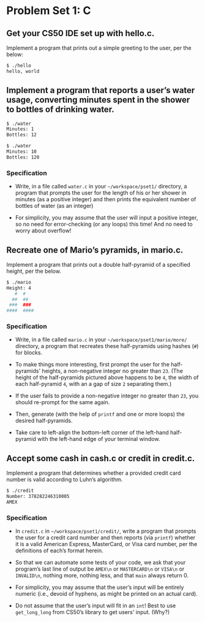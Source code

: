 # Problem Set 1: C
## Get your CS50 IDE set up with hello.c.

Implement a program that prints out a simple greeting to the user, per the below:

```sh
$ ./hello  
hello, world
```

## Implement a program that reports a user’s water usage, converting minutes spent in the shower to bottles of drinking water.

```sh
$ ./water
Minutes: 1
Bottles: 12

$ ./water
Minutes: 10
Bottles: 120
```
### Specification
- Write, in a file called `water.c` in your `~/workspace/pset1/` directory, a program that prompts the user for the length of his or her shower in minutes (as a positive integer) and then prints the equivalent number of bottles of water (as an integer)

- For simplicity, you may assume that the user will input a positive integer, so no need for error-checking (or any loops) this time! And no need to worry about overflow!

## Recreate one of Mario’s pyramids, in mario.c.

Implement a program that prints out a double half-pyramid of a specified height, per the below.
```sh
$ ./mario  
Height: 4  
   #  #  
  ##  ##  
 ###  ###  
####  ####
```
### Specification
- Write, in a file called `mario.c` in your `~/workspace/pset1/mario/more/` directory, a program that recreates these half-pyramids using hashes (`#`) for blocks.

- To make things more interesting, first prompt the user for the half-pyramids' heights, a non-negative integer no greater than `23`. (The height of the half-pyramids pictured above happens to be `4`, the width of each half-pyramid `4`, with an a gap of size `2` separating them.)

- If the user fails to provide a non-negative integer no greater than `23`, you should re-prompt for the same again.

- Then, generate (with the help of `printf` and one or more loops) the desired half-pyramids.

- Take care to left-align the bottom-left corner of the left-hand half-pyramid with the left-hand edge of your terminal window.

## Accept some cash in cash.c or credit in credit.c.

Implement a program that determines whether a provided credit card number is valid according to Luhn’s algorithm.

```sh
$ ./credit
Number: 378282246310005
AMEX
```

### Specification
- In `credit.c` in `~/workspace/pset1/credit/`, write a program that prompts the user for a credit card number and then reports (via `printf`) whether it is a valid American Express, MasterCard, or Visa card number, per the definitions of each’s format herein.

- So that we can automate some tests of your code, we ask that your program’s last line of output be `AMEX\n` or `MASTERCARD\n` or `VISA\n` or `INVALID\n`, nothing more, nothing less, and that `main` always return 0.

- For simplicity, you may assume that the user’s input will be entirely numeric (i.e., devoid of hyphens, as might be printed on an actual card).

- Do not assume that the user’s input will fit in an `int`! Best to use `get_long_long` from CS50’s library to get users' input. (Why?)